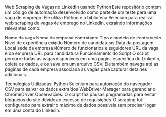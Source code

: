 Web Scraping de Vagas no LinkedIn usando Python
Este repositório contém um código de automação desenvolvido como parte de um teste para uma vaga de emprego. Ele utiliza Python e a biblioteca Selenium para realizar web scraping de vagas de emprego no LinkedIn, extraindo informações relevantes como:

Nome da vaga
Nome da empresa contratante
Tipo e modelo de contratação
Nível de experiência exigido
Número de candidaturas
Data da postagem
Local sede da empresa
Número de funcionários e seguidores
URL da vaga e da empresa
URL para candidatura
Funcionamento do Script
O script percorre todas as vagas disponíveis em uma página específica do LinkedIn, coleta os dados, e os salva em um arquivo CSV. Ele também navega até as páginas de cada empresa associada às vagas para capturar detalhes adicionais.

Tecnologias Utilizadas:
Python
Selenium para automação do navegador
CSV para salvar os dados extraídos
WebDriver Manager para gerenciar o ChromeDriver
Observações:
O script faz pausas programadas para evitar bloqueios do site devido ao excesso de requisições.
O scraping foi configurado para extrair o máximo de dados possíveis sem precisar logar em uma conta do LinkedIn.
